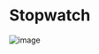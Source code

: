 # Stopwatch
![image](https://github.com/tishaa26/PRODIGY_WD_02/assets/123740968/4197bbac-7719-41b5-9817-8873fb362ade)
